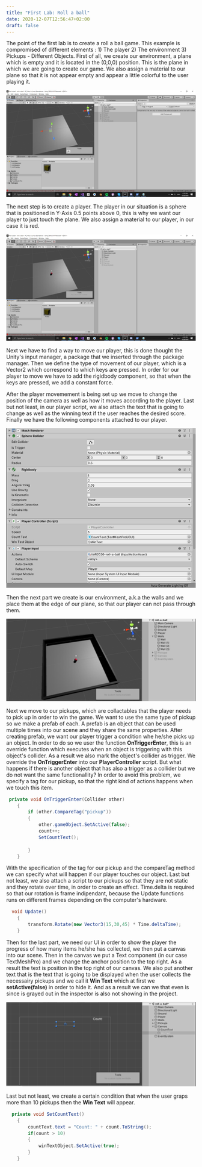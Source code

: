 ```yaml
---
title: "First Lab: Roll a ball"
date: 2020-12-07T12:56:47+02:00
draft: false
---
```


The point of the first lab is to create a roll a ball game. This example is compromised of different elements : 1) The player 2) The environment 3) Pickups - Different Objects.
First of all, we create our environment, a plane which is empty and it is located in the (0,0,0) position. This is the plane in which we are going to create our game.
We also assign a material to our plane so that it is not appear empty and appear a little colorful to the user playing it.

![alt text](https://raw.githubusercontent.com/petrosKon/Kontrazis/master/static/images/Ground.png "Ground")

The next step is to create a player. The player in our situation is a sphere that is positioned in Y-Axis 0.5 points above 0, this is why we want our player to just touch the plane.
We also assign a material to our player, in our case it is red.

![alt text](https://raw.githubusercontent.com/petrosKon/Kontrazis/master/static/images/Player.png "Player")

Next we have to find a way to move our player, this is done thought the Unity's input manager, a package that we inserted through the package manager. Then we define the type of movement of our player, which is a Vector2 which correspond to which keys are pressed.
In order for our player to move we have to add the rigidbody component, so that when the keys are pressed, we add a constant force.

After the player movemement is being set up we move to change the position of the camera as well as how it moves according to the player.
Last but not least, in our player script, we also attach the text that is going to change as well as the winning text if the user reaches the desired score.
Finally we have the following components attached to our player.

![alt text](https://raw.githubusercontent.com/petrosKon/Kontrazis/master/static/images/Player%20Components.PNG "Player components")

Then the next part we create is our environment, a.k.a the walls and we place them at the edge of our plane, so that our player can not pass through them.

![alt text](https://raw.githubusercontent.com/petrosKon/Kontrazis/master/static/images/Walls-Environment.PNG "walls")

Next we move to our pickups, which are collactables that the player needs to pick up in order to win the game. We want to use the same type of pickup so we make a prefab of each. A prefab is an object that can be used multiple times into our scene and they share the same properties.
After creating prefab, we want our player trigger a condition whe he/she picks up an object.
In order to do so we user the function **OnTriggerEnter**, this is an override function which executes when an object is triggering with this object's collider. As a result we also mark the object's collider as trigger.
We override the **OnTriggerEnter** into our **PlayerController** script. But what happens if there is another object that has also a trigger as a collider but we do not want the same functionallity?
In order to avoid this problem, we specify a tag for our pickup, so that the right kind of actions happens when we touch this item.

```C#
 private void OnTriggerEnter(Collider other)
    {
        if (other.CompareTag("pickup"))
        {
            other.gameObject.SetActive(false);
            count++;
            SetCountText();

        }
    }
```
With the specification of the tag for our pickup and the compareTag method we can specify what will happen if our player touches our object.
Last but not least, we also attach a script to our pickups so that they are not static and they rotate over time, in order to create an effect.
Time.delta is required so that our rotation is frame indipendant, because the Update functions runs on different frames depending on the computer's hardware.

```C#
  void Update()
    {
        transform.Rotate(new Vector3(15,30,45) * Time.deltaTime);
    }
```

Then for the last part, we need our UI in order to show the player the progress of how many items he/she has collected, we then put a canvas into our scene.
Then in the canvas we put a Text component (in our case TextMeshPro) and we change the anchor position to the top right.
As a result the text is position in the top right of our canvas.
We also put another text that is the text that is going to be displayed when the user collects the necessairy pickups and we call it **Win Text** which at first we **setActive(false)** in order to hide it.
And as a result we can we that even is since is grayed out in the inspector is also not showing in the project.

![alt text](https://raw.githubusercontent.com/petrosKon/Kontrazis/master/static/images/Canvas%20%2B%20Text.PNG "Canvas and Text")

Last but not least, we create a certain condition that when the user graps more than 10 pickups then the **Win Text** will appear.

```C#
  private void SetCountText()
    {
        countText.text = "Count: " + count.ToString();
        if(count > 10)
        {
            winTextObject.SetActive(true);
        }
    }
```